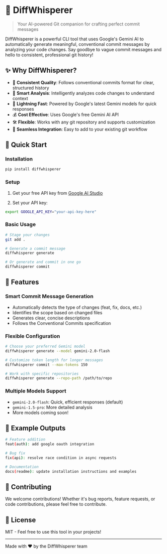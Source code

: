 # 🤖 DiffWhisperer

> Your AI-powered Git companion for crafting perfect commit messages

DiffWhisperer is a powerful CLI tool that uses Google's Gemini AI to automatically generate meaningful, conventional commit messages by analyzing your code changes. Say goodbye to vague commit messages and hello to consistent, professional git history!

## ✨ Why DiffWhisperer?

- 🎯 **Consistent Quality**: Follows conventional commits format for clear, structured history
- 🧠 **Smart Analysis**: Intelligently analyzes code changes to understand context
- 🚀 **Lightning Fast**: Powered by Google's latest Gemini models for quick responses
- 💰 **Cost Effective**: Uses Google's free Gemini AI API
- 🛠️ **Flexible**: Works with any git repository and supports customization
- 🔄 **Seamless Integration**: Easy to add to your existing git workflow

## 🚀 Quick Start

### Installation

```bash
pip install diffwhisperer
```

### Setup

1. Get your free API key from [Google AI Studio](https://makersuite.google.com/app/apikey)

2. Set your API key:
```bash
export GOOGLE_API_KEY="your-api-key-here"
```

### Basic Usage

```bash
# Stage your changes
git add .

# Generate a commit message
diffwhisperer generate

# Or generate and commit in one go
diffwhisperer commit
```

## 🎯 Features

### Smart Commit Message Generation

- Automatically detects the type of changes (feat, fix, docs, etc.)
- Identifies the scope based on changed files
- Generates clear, concise descriptions
- Follows the Conventional Commits specification

### Flexible Configuration

```bash
# Choose your preferred Gemini model
diffwhisperer generate --model gemini-2.0-flash

# Customize token length for longer messages
diffwhisperer commit --max-tokens 150

# Work with specific repositories
diffwhisperer generate --repo-path /path/to/repo
```

### Multiple Models Support

- `gemini-2.0-flash`: Quick, efficient responses (default)
- `gemini-1.5-pro`: More detailed analysis
- More models coming soon!

## 📝 Example Outputs

```bash
# Feature addition
feat(auth): add google oauth integration

# Bug fix
fix(api): resolve race condition in async requests

# Documentation
docs(readme): update installation instructions and examples
```

## 🤝 Contributing

We welcome contributions! Whether it's bug reports, feature requests, or code contributions, please feel free to contribute.

## 📄 License

MIT - Feel free to use this tool in your projects!

---

Made with ❤️ by the DiffWhisperer team
